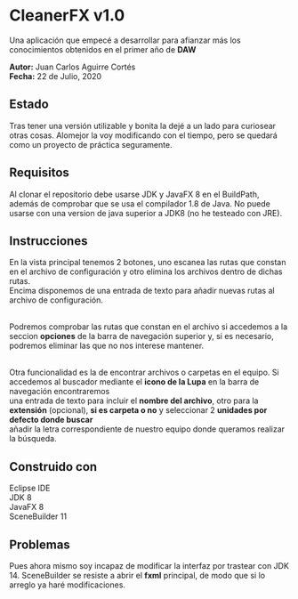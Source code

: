 # CleanerFX v1.0

Una aplicación que empecé a desarrollar para afianzar más los conocimientos obtenidos en el primer año de **DAW**

**Autor:** Juan Carlos Aguirre Cortés<br/>
**Fecha:** 22 de Julio, 2020

## Estado

Tras tener una versión utilizable y bonita la dejé a un lado para curiosear otras cosas. Alomejor la voy modificando con el tiempo, pero se quedará como un proyecto de práctica seguramente.

## Requisitos

Al clonar el repositorio debe usarse JDK y JavaFX 8 en el BuildPath, además de comprobar que se usa el compilador 1.8 de Java.
No puede usarse con una version de java superior a JDK8 (no he testeado con JRE).

## Instrucciones

En la vista principal tenemos 2 botones, uno escanea las rutas que constan en el archivo de configuración y otro elimina los archivos dentro de dichas rutas.<br/>
Encima disponemos de una entrada de texto para añadir nuevas rutas al archivo de configuración.<br/><br/>

Podremos comprobar las rutas que constan en el archivo si accedemos a la seccion **opciones** de la barra de navegación superior y, si es necesario,<br/>
podremos eliminar las que no nos interese mantener.<br/><br/>

Otra funcionalidad es la de encontrar archivos o carpetas en el equipo. Si accedemos al buscador mediante el **icono de la Lupa** en la barra de navegación encontraremos<br/>
una entrada de texto para incluir el **nombre del archivo**, otro para la **extensión** (opcional), **si es carpeta o no** y seleccionar 2 **unidades por defecto donde buscar**<br>
añadir la letra correspondiente de nuestro equipo donde queramos realizar la búsqueda.

## Construido con

Eclipse IDE<br/>
JDK 8<br/>
JavaFX 8<br/>
SceneBuilder 11<br/>


## Problemas

Pues ahora mismo soy incapaz de modificar la interfaz por trastear con JDK 14. SceneBuilder se resiste a abrir el **fxml** principal, de modo que si lo arreglo ya haré modificaciones.



